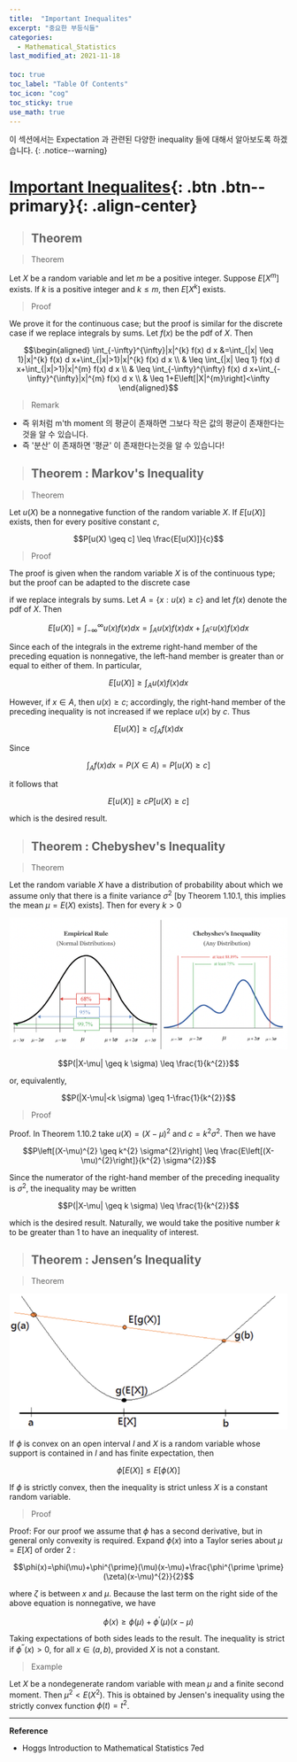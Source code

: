 ```yaml
---
title:  "Important Inequalites"
excerpt: "중요한 부등식들"
categories:
  - Mathematical_Statistics
last_modified_at: 2021-11-18

toc: true
toc_label: "Table Of Contents"
toc_icon: "cog"
toc_sticky: true
use_math: true
---
```


 이 섹션에서는 Expectation 과 관련된 다양한 inequality 들에 대해서 알아보도록 하겠습니다.
{: .notice--warning}

# [Important Inequalites](#link){: .btn .btn--primary}{: .align-center}

> ## Theorem 

> Theorem

Let $X$ be a random variable and let $m$ be a positive integer. Suppose $E\left[X^{m}\right]$ exists. If $k$ is a positive integer and $k \leq m$, then $E\left[X^{k}\right]$ exists.

> Proof

We prove it for the continuous case; but the proof is similar for the discrete case if we replace integrals by sums. Let $f(x)$ be the pdf of $X .$ Then

$$\begin{aligned}
\int_{-\infty}^{\infty}|x|^{k} f(x) d x &=\int_{|x| \leq 1}|x|^{k} f(x) d x+\int_{|x|>1}|x|^{k} f(x) d x \\
& \leq \int_{|x| \leq 1} f(x) d x+\int_{|x|>1}|x|^{m} f(x) d x \\
& \leq \int_{-\infty}^{\infty} f(x) d x+\int_{-\infty}^{\infty}|x|^{m} f(x) d x \\
& \leq 1+E\left[|X|^{m}\right]<\infty
\end{aligned}$$

> Remark

- 즉 위처럼 m'th moment 의 평균이 존재하면 그보다 작은 값의 평균이 존재한다는것을 알 수 있습니다.
- 즉 '분산' 이 존재하면 '평균' 이 존재한다는것을 알 수 있습니다!

> ## Theorem : Markov's Inequality

> Theorem

Let $u(X)$ be a nonnegative function of the random variable $X .$ If $E[u(X)]$ exists, then for every positive constant $c$,

$$P[u(X) \geq c] \leq \frac{E[u(X)]}{c}$$

> Proof

The proof is given when the random variable $X$ is of the continuous type; but the proof can be adapted to the discrete case 

if we replace integrals by sums. Let $A=\{x: u(x) \geq c\}$ and let $f(x)$ denote the pdf of $X$. Then

$$E[u(X)]=\int_{-\infty}^{\infty} u(x) f(x) d x=\int_{A} u(x) f(x) d x+\int_{A^{c}} u(x) f(x) d x$$

Since each of the integrals in the extreme right-hand member of the preceding equation is nonnegative, the left-hand member is greater than or equal to either of them. In particular,

$$E[u(X)] \geq \int_{A} u(x) f(x) d x$$

However, if $x \in A$, then $u(x) \geq c$; accordingly, the right-hand member of the preceding inequality is not increased if we replace $u(x)$ by $c$. Thus

$$E[u(X)] \geq c \int_{A} f(x) d x$$

Since

$$\int_{A} f(x) d x=P(X \in A)=P[u(X) \geq c]$$

it follows that

$$E[u(X)] \geq c P[u(X) \geq c]$$

which is the desired result.

> ## Theorem : Chebyshev's Inequality

> Theorem

Let the random variable $X$ have a distribution of probability about which we assume only that there is a finite variance $\sigma^{2}$ [by Theorem 1.10.1, this implies the mean $\mu=E(X)$ exists]. Then for every $k>0$

![png](/assets/images/Stat/106_1.png)

$$P(|X-\mu| \geq k \sigma) \leq \frac{1}{k^{2}}$$

or, equivalently,

$$P(|X-\mu|<k \sigma) \geq 1-\frac{1}{k^{2}}$$

> Proof

Proof. In Theorem $1.10 .2$ take $u(X)=(X-\mu)^{2}$ and $c=k^{2} \sigma^{2} .$ Then we have

$$P\left[(X-\mu)^{2} \geq k^{2} \sigma^{2}\right] \leq \frac{E\left[(X-\mu)^{2}\right]}{k^{2} \sigma^{2}}$$

Since the numerator of the right-hand member of the preceding inequality is $\sigma^{2}$, the inequality may be written

$$P(|X-\mu| \geq k \sigma) \leq \frac{1}{k^{2}}$$

which is the desired result. Naturally, we would take the positive number $k$ to be greater than 1 to have an inequality of interest.

> ## Theorem : Jensen’s Inequality

> Theorem

![png](/assets/images/Stat/106_2.png)

If $\phi$ is convex on an open interval $I$ and $X$ is a random variable whose support is contained in $I$ and has finite expectation, then

$$\phi[E(X)] \leq E[\phi(X)]$$

If $\phi$ is strictly convex, then the inequality is strict unless $X$ is a constant random variable.

> Proof

Proof: For our proof we assume that $\phi$ has a second derivative, but in general only convexity is required. Expand $\phi(x)$ into a Taylor series about $\mu=E[X]$ of order 2 :

$$\phi(x)=\phi(\mu)+\phi^{\prime}(\mu)(x-\mu)+\frac{\phi^{\prime \prime}(\zeta)(x-\mu)^{2}}{2}$$

where $\zeta$ is between $x$ and $\mu$. Because the last term on the right side of the above equation is nonnegative, we have

$$\phi(x) \geq \phi(\mu)+\phi^{\prime}(\mu)(x-\mu)$$

Taking expectations of both sides leads to the result. The inequality is strict if $\phi^{\prime \prime}(x)>0$, for all $x \in(a, b)$, provided $X$ is not a constant.

> Example

Let $X$ be a nondegenerate random variable with mean $\mu$ and a finite second moment. Then $\mu^{2}<E\left(X^{2}\right)$. This is obtained by Jensen's inequality using the strictly convex function $\phi(t)=t^{2}$.

---

**Reference**

- Hoggs Introduction to Mathematical Statistics 7ed



